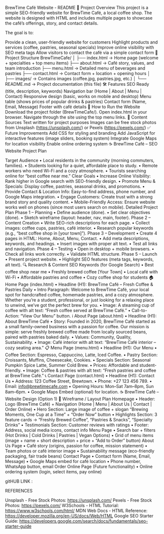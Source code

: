 BrewTime Café Website - README 📌 Project Overview This project is a simple SEO-friendly website for BrewTime Café, a local coffee shop. The website is designed with HTML and includes multiple pages to showcase the café’s offerings, story, and contact details.

The goal is to:

Provide a clean, user-friendly website for customers
Highlight products and services (coffee, pastries, seasonal specials)
Improve online visibility with SEO meta tags
Allow visitors to contact the café via a simple contact form 📂 Project Structure BrewTimeCafe/ │ ├── index.html → Home page (welcome + specialties + top menu items) ├── about.html → Café story, values, and team introduction ├── menu.html → Detailed menu of beverages and pastries ├── contact.html → Contact form + location + opening hours │ ├── images/ → Contains images (coffee.jpg, pastries.jpg, etc.) │ └── README.md → Project documentation (this file) 🛠️ Features
SEO Ready (title, description, keywords)
Navigation bar (Home | About | Menu | Contact)
Responsive design (basic, works on mobile and desktop)
Menu table (shows prices of popular drinks & pastries)
Contact form (Name, Email, Message)
Footer with café details 🚀 How to Run the Website
Download the project folder (BrewTimeCafe/).
Open index.html in your browser.
Navigate through the site using the top menu links. 📸 Content Sources
Text written for project purposes
Images can be free stock photos from Unsplash (https://unsplash.com/) or Pexels (https://pexels.com/) ✅ Future Improvements
Add CSS for styling and branding
Add JavaScript for interactive features (image sliders, booking system)
Integrate Google Maps for location visibility
Enable online ordering system
☕ BrewTime Café – SEO Website Project Plan

Target Audience • Local residents in the community (morning commuters, families). • Students looking for a quiet, affordable place to study. • Remote workers who need Wi-Fi and a cozy atmosphere. • Tourists searching online for “best coffee near me.”
Clear Goals • Increase Online Visibility: Rank higher in Google search with SEO-friendly design. • Promote Menu & Specials: Display coffee, pastries, seasonal drinks, and promotions. • Provide Contact & Location Info: Easy-to-find address, phone number, and Google Maps integration. • Engage Customers: Create trust with a strong brand story and quality content. • Mobile-Friendly Access: Ensure website works well on phones (since most users search on mobile).
Detailed Project Plan Phase 1 – Planning • Define audience (done). • Set clear objectives (done). • Sketch wireframe (layout: header, nav, main, footer). Phase 2 – Content Creation • Write SEO-rich descriptions for each page. • Collect images: coffee cups, pastries, café interior. • Research popular keywords (e.g., “best coffee shop in [your town]”). Phase 3 – Development • Create 4 pages in HTML: Home, About, Menu, Contact. • Add meta descriptions, keywords, and headings. • Insert images with proper alt text. • Test all links and navigation. Phase 4 – Testing • Open in desktop + mobile browsers. • Check all links work correctly. • Validate HTML structure. Phase 5 – Launch • Present project website. • Highlight SEO features (meta tags, keywords, alt text). 🔍 Research & Content SEO Keywords (for Google Search) • Best coffee shop near me • Freshly brewed coffee [Your Town] • Local café with Wi-Fi • Affordable pastries and coffee • Cozy coffee shop for students 🏠 Home Page (index.html) • Headline (H1): BrewTime Café – Fresh Coffee & Pastries Daily • Intro Paragraph: Welcome to BrewTime Café, your local spot for handcrafted coffee, homemade pastries, and a cozy atmosphere. Whether you’re a student, professional, or just looking for a relaxing place to unwind, we’ve got the perfect brew for you. • Image: A steaming cup of coffee with alt text: “Fresh coffee served at BrewTime Café.” • Call-to-Action: “View Our Menu” button. ℹ️ About Page (about.html) • Headline (H1): About BrewTime Café • Story: Founded in 2020, BrewTime Café started as a small family-owned business with a passion for coffee. Our mission is simple: serve freshly brewed coffee made from locally sourced beans, paired with pastries baked daily. • Values: Community, Quality, Sustainability. • Image: Café interior with alt text: “BrewTime Café interior – cozy seating area.” 📋 Menu Page (menu.html) • Headline (H1): Our Menu • Coffee Section: Espresso, Cappuccino, Latte, Iced Coffee. • Pastry Section: Croissants, Muffins, Cheesecake, Cookies. • Specials Section: Seasonal Pumpkin Spice Latte, Summer Cold Brew. • Prices: Affordable and student-friendly. • Image: Coffee & pastries with alt text: “Fresh pastries and coffee at BrewTime Café.” 📞 Contact Page (contact.html) • Headline (H1): Contact Us • Address: 123 Coffee Street, Brewtown. • Phone: +27 123 456 789. • Email: info@brewtimecafe.com • Opening Hours: Mon–Sat 7am–8pm, Sun 8am–6pm. • Google Maps Embed (optional) for location.
☕ BrewTime Café – Website Design (Option 1) 🎨 Wireframe / Layout Plan Homepage • Header: Logo (BrewTime Café) + Navigation (Home | Menu | About Us | Contact | Order Online) • Hero Section: Large image of coffee + slogan “Brewing Moments, One Cup at a Time” + “Order Now” button • Highlights Section: 3 feature cards → “Freshly Brewed Coffee”, “Pastries & Snacks”, “Specialty Drinks” • Testimonials Section: Customer reviews with ratings • Footer: Address, social media icons, contact info Menu Page • Search bar + filters (Hot Drinks | Cold Drinks | Pastries | Vegan Options) • Grid of menu items (image + name + short description + price + “Add to Order” button) About Us Page • Café story (origins, passion for coffee, mission statement) • Team photos or café interior image • Sustainability message (eco-friendly packaging, fair trade beans) Contact Page • Contact form (Name, Email, Message) • Google Maps embed for café location • Phone number, WhatsApp button, email Order Online Page (Future functionality) • Online ordering system (login, select items, pay online)

gitHUB LINK : 

REFERENCES

Unsplash - Free Stock Photos: https://unsplash.com/
Pexels - Free Stock Photos: https://pexels.com/
W3Schools - HTML Tutorial: https://www.w3schools.com/html/
MDN Web Docs - HTML Reference: https://developer.mozilla.org/en-US/docs/Web/HTML
Google SEO Starter Guide: https://developers.google.com/search/docs/fundamentals/seo-starter-guide
